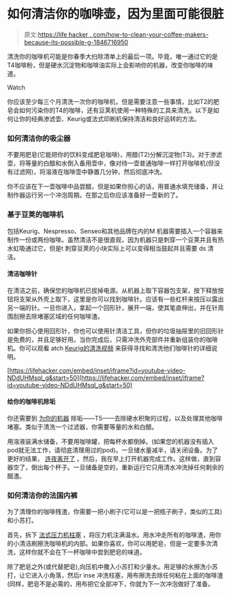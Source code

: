 # 如何清洁你的咖啡壶，因为里面可能很脏

> 原文:[https://life hacker . com/how-to-clean-your-coffee-makers-because-its-possible-g-1846716950](https://lifehacker.com/how-to-clean-your-coffee-makers-because-its-probably-g-1846716950)

清洗你的咖啡机可能是你春季大扫除清单上的最后一项。毕竟，唯一通过它的是T4咖啡粉，但是硬水沉淀物和咖啡油实际上会影响你的机器，改变你咖啡的味道。

Watch

你应该至少每三个月清洗一次你的咖啡机，但是需要注意一些事情，比如T2的肥皂会如何污染你的T4的咖啡，还有豆荚机使用一种特殊的工具来清洗。以下是如何让你的经典渗滤壶、Keurig或法式印刷机保持清洁和良好运转的方法。

### 如何清洁你的吸尘器

不要用肥皂(它能把你的饮料变成肥皂咖啡)，用醋(T2)分解沉淀物(T3)。对于渗滤壶，将等量的白醋和水倒入备用壶中，像对待一壶普通咖啡一样打开咖啡机(但没有过滤网)，将溶液在咖啡壶中静置几分钟，然后彻底冲洗。

你不应该在下一壶咖啡中品尝醋，但是如果你担心的话，用普通水填充储备，并让制作器运行另一个冲泡周期。在那之后你应该准备好一壶新的了。

### 基于豆荚的咖啡机

包括Keurig、Nespresso、Senseo和其他品牌在内的M 机器需要插入一个容器来制作一份或两份咖啡。虽然清洁不是很直观，因为机器只是刺穿一个豆荚并且有热水虹吸通过它，但是t 刺穿豆荚的小块实际上可以变得相当鼓起并且需要 ds 清洁。

#### 清洁咖啡针

在清洁之前，确保您的咖啡机已拔掉电源。从机器上取下容器包支架，按下释放按钮将支架从外壳上取下，这里是你可以找到咖啡针。应该有一些杠杆来按压以露出另一端的针。一旦你进入，拿起一个回形针，展开一端，使其笔直伸出，并在针周围刮擦去除堵塞区域的任何咖啡渣。

如果你担心使用回形针，你也可以使用针清洁工具，但你的垃圾抽屉里的旧回形针是免费的，并且足够好用。当你完成后，只需冲洗外壳部件并重新组装你的咖啡机。你可以观看 atch [Keurig的清洗视频](https://www.youtube.com/watch?v=NDdUHMsql_g&t=50s) 来获得寻找和清洗他们咖啡针的详细说明。

 [https://lifehacker.com/embed/inset/iframe?id=youtube-video-NDdUHMsql_g&start=50](https://lifehacker.com/embed/inset/iframe?id=youtube-video-NDdUHMsql_g&start=50) 

#### 给你的咖啡机除垢

你还需要到 [为你的机器](https://www.firstforwomen.com/posts/food-recipes/how-to-clean-a-keurig-158708) 除垢——T5——去除硬水积聚的过程，以及处理其他咖啡堵塞。类似于清洗一个过滤器，你需要等量的水和白醋。

用溶液装满水储备，不要用咖啡罐，把每杯水都倒掉。(如果您的机器没有插入pod就无法工作，请彻底清理用过的pod)。一旦储水量减半，请关闭设备。为了更好的结果， [连夜离开了](https://www.firstforwomen.com/posts/food-recipes/how-to-clean-a-keurig-158708) 。然后，我在早上打开机器完成工作。这样做，直到容器空了，倒出每个杯子。一旦储备是空的，重新运行它只用清水冲洗掉任何剩余的醋渣。

### 如何清洁你的法国内裤

为了清理你的咖啡残渣，你需要一把小刷子(它可以是一把瓶子刷子，类似的工具)和小苏打。

首先，拆下 [法式压力机柱塞](https://direct.frieling.com/ProductDetails.asp?ProductCode=FPRP-M&gclid=Cj0KCQjw1PSDBhDbARIsAPeTqrd2PEDDzuD5MWG7y_dh0mu4b8WJnyNkQZp2AODw1-m330kJA1qqivkaAqgKEALw_wcB) ，将压力机注满温水。用水冲走所有的咖啡渣，用你的小清洁刷擦洗咖啡机的内部。如果你喜欢，你可以用肥皂，但是一定要多次清洗，这样你就不会在下一杯咖啡中尝到肥皂的味道。

除了肥皂之外(或代替肥皂),向压机中撒入小苏打和少量水。用足够的水擦洗小苏打，让它进入小角落，然后r inse 冲洗柱塞，用布擦洗去除任何粘在上面的咖啡渣(同样，肥皂不是必需的，用布把它全部冲下，你就为下一次冲泡做好了准备。
